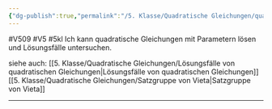 ```yaml
---
{"dg-publish":true,"permalink":"/5. Klasse/Quadratische Gleichungen/quadratische Gleichungen mit Parametern/"}
---
```


#V509 #V5 #5kl
Ich kann quadratische Gleichungen mit Parametern lösen und Lösungsfälle untersuchen.

siehe auch:
[[5. Klasse/Quadratische Gleichungen/Lösungsfälle von quadratischen Gleichungen\|Lösungsfälle von quadratischen Gleichungen]]
[[5. Klasse/Quadratische Gleichungen/Satzgruppe von Vieta\|Satzgruppe von Vieta]]
___
